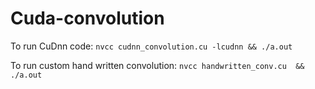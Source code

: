 # Cuda-convolution

To run CuDnn code:
```nvcc cudnn_convolution.cu -lcudnn && ./a.out```

To run custom hand written convolution:
```nvcc handwritten_conv.cu  && ./a.out ```
